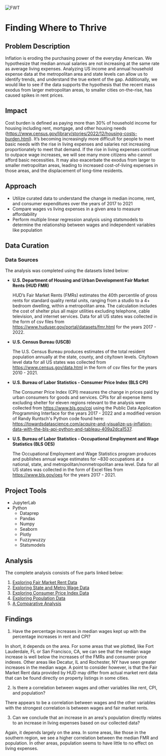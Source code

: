 ![FWT](https://drive.google.com/file/d/1OFkus_MY-DYGiWa2dacnz9JUbH8BSKi-/view?usp=share_link)

# Finding Where to Thrive

## Problem Description

Inflation is eroding the purchasing power of the everyday American. We hypothesize that median annual salaries are not increasing at the same rate as average living expenses. Analyzing US income and annual household expense data at the metropolitan area and state levels can allow us to identify trends, and understand the true extent of the gap. Additionally, we would like to see if the data supports the hypothesis that the recent mass exodus from larger metropolitan areas, to smaller cities on-the-rise, has caused spikes in rent prices. 

## Impact

Cost burden is defined as paying more than 30% of household income for housing including rent, mortgage, and other housing needs (https://www.census.gov/library/stories/2022/12/housing-costs-burden.html). It’s becoming increasingly more difficult for people to meet basic needs with the rise in living expenses and salaries not increasing proportionately to meet that demand. If the rise in living expenses continue to outpace wage increases, we will see many more citizens who cannot afford basic necessities. It may also exacerbate the exodus from larger to smaller metropolitan areas, leading to increased cost-of-living expenses in those areas, and the displacement of long-time residents. 

## Approach

 - Utilize curated data to understand the change in median income, rent, and consumer expenditures over the years of 2017 to 2021
 - Compare wages vs living expenses in a given area to measure affordability
 - Perform multiple linear regression analysis using statsmodels to determine the relationship between wages and independent variables like population
 
 ## Data Curation
 
 ### Data Sources
 
 The analysis was completed using the datasets listed below:

 - **U.S. Department of Housing and Urban Development Fair Market Rents (HUD FMR)**
 
    HUD’s Fair Market Rents (FMRs) estimates the 40th percentile of gross rents for standard quality rental units, ranging from a studio to a 4+ bedroom dwelling, within a metropolitan area. The calculation includes the cost of shelter plus all major utilities excluding telephone, cable television, and internet services. Data for all US states was collected in the form of csv files from https://www.huduser.gov/portal/datasets/fmr.html for the years 2017 - 2022.

 - **U.S. Census Bureau (USCB)**
 
    The U.S. Census Bureau produces estimates of the total resident population annually at the state, county, and city/town levels. City/town level data for all US states was collected from https://www.census.gov/data.html in the form of csv files for the years 2010 - 2021.

 - **U.S. Bureau of Labor Statistics - Consumer Price Index (BLS CPI)**
 
    The Consumer Price Index (CPI) measures the change in prices paid by urban consumers for goods and services. CPIs for all expense items excluding shelter for eleven regions relevant to the analysis were collected from https://www.bls.gov/cpi using the Public Data Application Programming Interface for the years 2017 - 2022 and a modified version of Randy Runtsch's Python code found here: https://towardsdatascience.com/acquire-and-visualize-us-inflation-data-with-the-bls-api-python-and-tableau-409a2dca1537.

 - **U.S. Bureau of Labor Statistics - Occupational Employment and Wage Statistics (BLS OES)**
 
    The Occupational Employment and Wage Statistics program produces and publishes annual wage estimates for ~830 occupations at a national, state, and metropolitan/nonmetropolitan area level. Data for all US states was collected in the form of Excel files from https://www.bls.gov/oes for the years 2017 - 2021.
   
## Project Tools

- JupyterLab
- Python
  - Dataprep
  - Pandas
  - Numpy
  - Seaborn
  - Plotly
  - Fuzzywuzzy
  - Statsmodels
 
## Analysis

The complete analysis consists of five parts linked below:

1. [Exploring Fair Market Rent Data](https://nbviewer.org/gist/robyndwhite/42c20ac0ec085538d5929ddd13ddb5f5)
2. [Exploring State and Metro Wage Data](https://nbviewer.org/gist/robyndwhite/600038c51830c8328ade16b9e882bf8d)
3. [Exploring Consumer Price Index Data](https://nbviewer.org/gist/robyndwhite/083dd940b5c14060bd5bd257283facda)
4. [Exploring Population Data](https://nbviewer.org/gist/robyndwhite/186d5fa00699e46c92f75a1b67e578b6)
5. [A Comparative Analysis](https://nbviewer.org/gist/robyndwhite/d0f9cfc7a1dcb90843d1c4672f24fa7c)

## Findings

1. Have the percentage increases in median wages kept up with the percentage increases in rent and CPI?

In short, it depends on the area. For some areas that we plotted, like Fort Lauderdale, FL or San Francisco, CA, we can see that the median wage increase is well below the increases of the FMRs and consumer price indexes. Other areas like Decatur, IL and Rochester, NY have seen greater increases in the median wage. A point to consider however, is that the Fair Market Rent data provided by HUD may differ from actual market rent data that can be found directly on property listings in some cities.

2. Is there a correlation between wages and other variables like rent, CPI, and population?

There appears to be a correlation between wages and the other variables with the strongest correlation is between wages and fair market rents.

3. Can we conclude that an increase in an area's population directly relates to an increase in living expenses based on our collected data?

Again, it depends largely on the area. In some areas, like those in the southern region, we see a higher correlation between the median FMR and population. In other areas, population seems to have little to no effect on living expenses.
